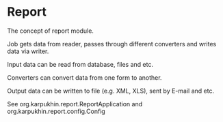 # Report
The concept of report module.

Job gets data from reader, passes through different converters and writes data via writer.

Input data can be read from database, files and etc.

Converters can convert data from one form to another.

Output data can be written to file (e.g. XML, XLS), sent by E-mail and etc.

See org.karpukhin.report.ReportApplication and org.karpukhin.report.config.Config
